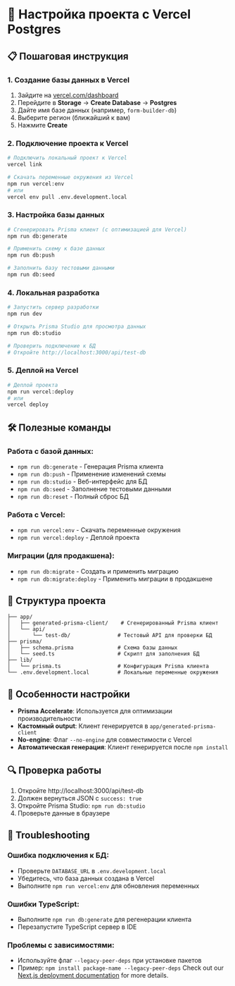 # 🚀 Настройка проекта с Vercel Postgres

## 📋 Пошаговая инструкция

### 1. Создание базы данных в Vercel

1. Зайдите на [vercel.com/dashboard](https://vercel.com/dashboard)
2. Перейдите в **Storage** → **Create Database** → **Postgres**
3. Дайте имя базе данных (например, `form-builder-db`)
4. Выберите регион (ближайший к вам)
5. Нажмите **Create**

### 2. Подключение проекта к Vercel

```bash
# Подключить локальный проект к Vercel
vercel link

# Скачать переменные окружения из Vercel
npm run vercel:env
# или
vercel env pull .env.development.local
```

### 3. Настройка базы данных

```bash
# Сгенерировать Prisma клиент (с оптимизацией для Vercel)
npm run db:generate

# Применить схему к базе данных
npm run db:push

# Заполнить базу тестовыми данными
npm run db:seed
```

### 4. Локальная разработка

```bash
# Запустить сервер разработки
npm run dev

# Открыть Prisma Studio для просмотра данных
npm run db:studio

# Проверить подключение к БД
# Откройте http://localhost:3000/api/test-db
```

### 5. Деплой на Vercel

```bash
# Деплой проекта
npm run vercel:deploy
# или
vercel deploy
```

## 🛠 Полезные команды

### Работа с базой данных:
- `npm run db:generate` - Генерация Prisma клиента
- `npm run db:push` - Применение изменений схемы
- `npm run db:studio` - Веб-интерфейс для БД
- `npm run db:seed` - Заполнение тестовыми данными
- `npm run db:reset` - Полный сброс БД

### Работа с Vercel:
- `npm run vercel:env` - Скачать переменные окружения
- `npm run vercel:deploy` - Деплой проекта

### Миграции (для продакшена):
- `npm run db:migrate` - Создать и применить миграцию
- `npm run db:migrate:deploy` - Применить миграции в продакшене

## 🔧 Структура проекта

```
├── app/
│   ├── generated-prisma-client/    # Сгенерированный Prisma клиент
│   └── api/
│       └── test-db/               # Тестовый API для проверки БД
├── prisma/
│   ├── schema.prisma              # Схема базы данных
│   └── seed.ts                    # Скрипт для заполнения БД
├── lib/
│   └── prisma.ts                  # Конфигурация Prisma клиента
└── .env.development.local         # Локальные переменные окружения
```

## 🌟 Особенности настройки

- **Prisma Accelerate**: Используется для оптимизации производительности
- **Кастомный output**: Клиент генерируется в `app/generated-prisma-client`
- **No-engine**: Флаг `--no-engine` для совместимости с Vercel
- **Автоматическая генерация**: Клиент генерируется после `npm install`

## 🔍 Проверка работы

1. Откройте http://localhost:3000/api/test-db
2. Должен вернуться JSON с `success: true`
3. Откройте Prisma Studio: `npm run db:studio`
4. Проверьте данные в браузере

## 🚨 Troubleshooting

### Ошибка подключения к БД:
- Проверьте `DATABASE_URL` в `.env.development.local`
- Убедитесь, что база данных создана в Vercel
- Выполните `npm run vercel:env` для обновления переменных

### Ошибки TypeScript:
- Выполните `npm run db:generate` для регенерации клиента
- Перезапустите TypeScript сервер в IDE

### Проблемы с зависимостями:
- Используйте флаг `--legacy-peer-deps` при установке пакетов
- Пример: `npm install package-name --legacy-peer-deps` 
Check out our [Next.js deployment documentation](https://nextjs.org/docs/app/building-your-application/deploying) for more details.
